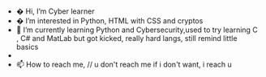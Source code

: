 - � Hi, I’m Cyber learner
- � I’m interested in Python, HTML with CSS and cryptos
- 🌱 I’m currently learning Python and Cybersecurity,used to try learning C , C# and MatLab but got kicked, really hard langs, still remind little basics
- 
- 📫 How to reach me,                                   // u don't reach me if i don't want, i reach u

<!---
justanotherdev is a ✨ special ✨ repository because its `README.md` (this file) appears on your GitHub profile.
You can click the Preview link to take a look at your changes.
--->
